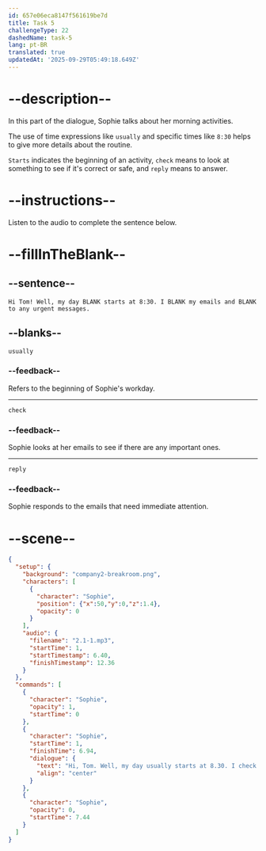 ```yaml
---
id: 657e06eca8147f561619be7d
title: Task 5
challengeType: 22
dashedName: task-5
lang: pt-BR
translated: true
updatedAt: '2025-09-29T05:49:18.649Z'
---
```


<!-- (audio) Tom: Hey, Sophie, let me ask you about your daily routine as a web developer. What's your typical workday like?

Sophie: Hi Tom! Well, my day usually starts at 8:30. I check my emails and reply to any urgent messages. -->

# --description--

In this part of the dialogue, Sophie talks about her morning activities. 

The use of time expressions like `usually` and specific times like `8:30` helps to give more details about the routine.

`Starts` indicates the beginning of an activity, `check` means to look at something to see if it's correct or safe, and `reply` means to answer.

# --instructions--

Listen to the audio to complete the sentence below.

# --fillInTheBlank--

## --sentence--

`Hi Tom! Well, my day BLANK starts at 8:30. I BLANK my emails and BLANK to any urgent messages.`

## --blanks--

`usually`

### --feedback--

Refers to the beginning of Sophie's workday.

---

`check`

### --feedback--

Sophie looks at her emails to see if there are any important ones.

---

`reply`

### --feedback--

Sophie responds to the emails that need immediate attention.


# --scene--

```json
{
  "setup": {
    "background": "company2-breakroom.png",
    "characters": [
      {
        "character": "Sophie",
        "position": {"x":50,"y":0,"z":1.4},
        "opacity": 0
      }
    ],
    "audio": {
      "filename": "2.1-1.mp3",
      "startTime": 1,
      "startTimestamp": 6.40,
      "finishTimestamp": 12.36
    }
  },
  "commands": [
    {
      "character": "Sophie",
      "opacity": 1,
      "startTime": 0
    },
    {
      "character": "Sophie",
      "startTime": 1,
      "finishTime": 6.94,
      "dialogue": {
        "text": "Hi, Tom. Well, my day usually starts at 8.30. I check my emails and reply to any urgent messages.",
        "align": "center"
      }
    },
    {
      "character": "Sophie",
      "opacity": 0,
      "startTime": 7.44
    }
  ]
}
```
